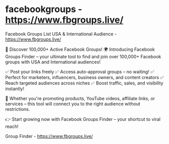 # facebookgroups - https://www.fbgroups.live/

Facebook Groups List USA &amp; International Audience - https://www.fbgroups.live/

🚀 Discover 100,000+ Active Facebook Groups! 🌍
Introducing Facebook Groups Finder – your ultimate tool to find and join over 100,000+ Facebook groups with USA and International audiences!

✅ Post your links freely
✅ Access auto-approval groups – no waiting!
✅ Perfect for marketers, influencers, business owners, and content creators
✅ Reach targeted audiences across niches
✅ Boost traffic, sales, and visibility instantly!

📢 Whether you're promoting products, YouTube videos, affiliate links, or services – this tool will connect you to the right audience without restrictions.

👉 Start growing now with Facebook Groups Finder – your shortcut to viral reach!

Group Finder - https://www.fbgroups.live/
